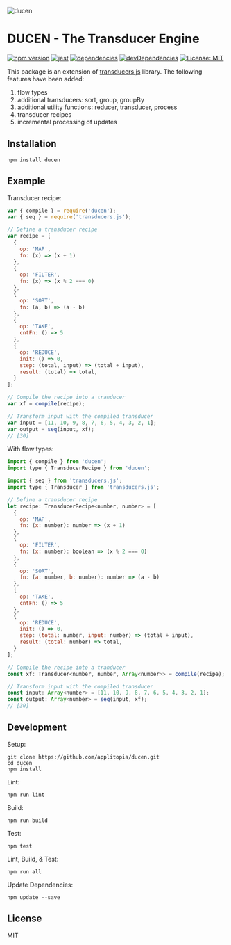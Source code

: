 ![ducen](http://applitopia.github.io/ducen/ducen.svg)

DUCEN - The Transducer Engine
=====
[![npm version](https://badge.fury.io/js/ducen.svg)](https://badge.fury.io/js/ducen)
[![jest](https://img.shields.io/badge/tested_with-jest-brightgreen.svg)](https://facebook.github.io/jest/)
[![dependencies](https://img.shields.io/david/applitopia/ducen.svg)](https://david-dm.org/applitopia/ducen)
[![devDependencies](https://img.shields.io/david/dev/applitopia/ducen.svg)](https://david-dm.org/applitopia/ducen?type=dev)
[![License: MIT](https://img.shields.io/badge/license-MIT-blue.svg)](https://opensource.org/licenses/MIT)

This package is an extension of [transducers.js](https://github.com/jlongster/transducers.js) library. The following features have been added:

1. flow types
2. additional transducers: sort, group, groupBy
3. additional utility functions: reducer, transducer, process
4. transducer recipes
5. incremental processing of updates

Installation
------------

```shell
npm install ducen
```

Example
-------

Transducer recipe:

```js
var { compile } = require('ducen');
var { seq } = require('transducers.js');

// Define a transducer recipe
var recipe = [
  {
    op: 'MAP',
    fn: (x) => (x + 1)
  },
  {
    op: 'FILTER',
    fn: (x) => (x % 2 === 0)
  },
  {
    op: 'SORT',
    fn: (a, b) => (a - b)
  },
  {
    op: 'TAKE',
    cntFn: () => 5
  },
  {
    op: 'REDUCE',
    init: () => 0,
    step: (total, input) => (total + input),
    result: (total) => total,
  }
];

// Compile the recipe into a tranducer
var xf = compile(recipe);

// Transform input with the compiled transducer
var input = [11, 10, 9, 8, 7, 6, 5, 4, 3, 2, 1];
var output = seq(input, xf);
// [30]
```

With flow types:

```js
import { compile } from 'ducen';
import type { TransducerRecipe } from 'ducen';

import { seq } from 'transducers.js';
import type { Transducer } from 'transducers.js';

// Define a transducer recipe
let recipe: TransducerRecipe<number, number> = [
  {
    op: 'MAP',
    fn: (x: number): number => (x + 1)
  },
  {
    op: 'FILTER',
    fn: (x: number): boolean => (x % 2 === 0)
  },
  {
    op: 'SORT',
    fn: (a: number, b: number): number => (a - b)
  },
  {
    op: 'TAKE',
    cntFn: () => 5
  },
  {
    op: 'REDUCE',
    init: () => 0,
    step: (total: number, input: number) => (total + input),
    result: (total: number) => total,
  }
];

// Compile the recipe into a tranducer
const xf: Transducer<number, number, Array<number>> = compile(recipe);

// Transform input with the compiled transducer
const input: Array<number> = [11, 10, 9, 8, 7, 6, 5, 4, 3, 2, 1];
const output: Array<number> = seq(input, xf);
// [30]
```

Development
-----------

Setup:

```shell
git clone https://github.com/applitopia/ducen.git
cd ducen
npm install
```

Lint:
```shell
npm run lint
```

Build:
```shell
npm run build
```

Test:
```shell
npm test
```

Lint, Build, & Test:
```shell
npm run all
```

Update Dependencies:
```shell
npm update --save
```

License
-------

MIT
